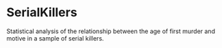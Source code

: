 # SerialKillers
Statistical analysis of the relationship between the age of first murder and motive in a sample of serial killers.
